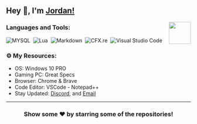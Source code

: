 ## Hey 👋, I'm [Jordan!](https://github.com/BreezyTheDeveloper)
<img align="right" height="60" width="60" alt="" src="https://cdn.discordapp.com/attachments/756590322921767002/810784341286060062/2314.gifhttps://cdn.discordapp.com/attachments/1133272121225781361/1133272967095275640/standard.gif"/>


### Languages and Tools:
![MYSQL](https://img.shields.io/badge/-MySQL-333333?style=flat&logo=mysql)&nbsp;
![Lua](https://img.shields.io/badge/-Lua-333333?style=flat&logo=lua)&nbsp;
![Markdown](https://img.shields.io/badge/-markdown-333333?style=flat&logo=markdown)&nbsp;
![CFX.re](https://forum.cfx.re/uploads/default/optimized/4X/3/8/7/38769c61a46ed86700c737079f043c5ae89673a0_2_32x32.png)&nbsp;
![Visual Studio Code](https://img.shields.io/badge/-Visual%20Studio%20Code-333333?style=flat&logo=visual-studio-code&logoColor=007ACC)&nbsp;


### ⚙️ My Resources:

- OS: Windows 10 PRO
- Gaming PC: Great Specs
- Browser: Chrome & Brave
- Code Editor: VSCode - Notepad++ 
- Stay Updated: [Discord](https://discord.gg/cUxwn4DREj), and [Email](mailto:camsjj2018@gmail.com)

---
<h3 align=center>Show some ❤️ by starring some of the repositories!</h3>

